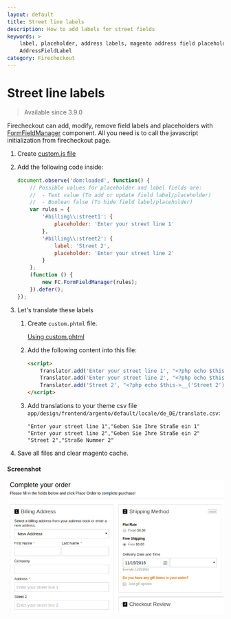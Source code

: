 ```yaml
---
layout: default
title: Street line labels
description: How to add labels for street fields
keywords: >
    label, placeholder, address labels, magento address field placeholders,
    AddressFieldLabel
category: Firecheckout
---
```


# Street line labels

> Available since 3.9.0

Firecheckout can add, modify, remove field labels and placeholders with
[FormFieldManager](../form-field-manager/) component.
All you need is to call the javascript initialization from firecheckout page.

 1. Create [custom.js file][custom_js]
 2. Add the following code inside:

    ```js
    document.observe('dom:loaded', function() {
        // Possible values for placeholder and label fields are:
        //  - Text value (To add or update field label/placeholder)
        //  - Boolean false (To hide field label/placeholder)
        var rules = {
            '#billing\\:street1': {
                placeholder: 'Enter your street line 1'
            },
            '#billing\\:street2': {
                label: 'Street 2',
                placeholder: 'Enter your street line 2'
            }
        };
        (function () {
            new FC.FormFieldManager(rules);
        }).defer();
    });
    ```

 3. Let's translate these labels

    1.  Create `custom.phtml` file.

        [Using custom.phtml][custom_phtml]

    2.  Add the following content into this file:

        ```html
        <script>
            Translator.add('Enter your street line 1', "<?php echo $this->__('Enter your street line 1') ?>");
            Translator.add('Enter your street line 2', "<?php echo $this->__('Enter your street line 2') ?>");
            Translator.add('Street 2', "<?php echo $this->__('Street 2') ?>");
        </script>
        ```

    3.  Add translations to your theme csv file
        `app/design/frontend/argento/default/locale/de_DE/translate.csv`:

        ```csv
        "Enter your street line 1","Geben Sie Ihre Straße ein 1"
        "Enter your street line 2","Geben Sie Ihre Straße ein 2"
        "Street 2","Straße Nummer 2"
        ```

 4. Save all files and clear magento cache.

#### Screenshot

![Street line 2 label and placeholder](/images/m1/firecheckout/form-field-manager/street-line-label.png)

[custom_js]: /m1/extensions/firecheckout/using-customcss-and-customjs/#add-custom-javascript-at-firecheckout-page "How to use custom.js file"
[custom_phtml]: /m1/extensions/firecheckout/using-customphtml/ "How to use custom.phtml file"
